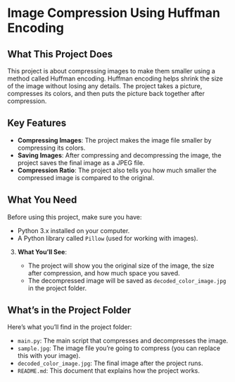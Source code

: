 # Image Compression Using Huffman Encoding

## What This Project Does

This project is about compressing images to make them smaller using a method called Huffman encoding. Huffman encoding helps shrink the size of the image without losing any details. The project takes a picture, compresses its colors, and then puts the picture back together after compression.

## Key Features

- **Compressing Images**: The project makes the image file smaller by compressing its colors.
- **Saving Images**: After compressing and decompressing the image, the project saves the final image as a JPEG file.
- **Compression Ratio**: The project also tells you how much smaller the compressed image is compared to the original.

## What You Need

Before using this project, make sure you have:

- Python 3.x installed on your computer.
- A Python library called `Pillow` (used for working with images).

3. **What You’ll See**:

   - The project will show you the original size of the image, the size after compression, and how much space you saved.
   - The decompressed image will be saved as `decoded_color_image.jpg` in the project folder.


## What’s in the Project Folder

Here’s what you’ll find in the project folder:

- `main.py`: The main script that compresses and decompresses the image.
- `sample.jpg`: The image file you’re going to compress (you can replace this with your image).
- `decoded_color_image.jpg`: The final image after the project runs.
- `README.md`: This document that explains how the project works.


